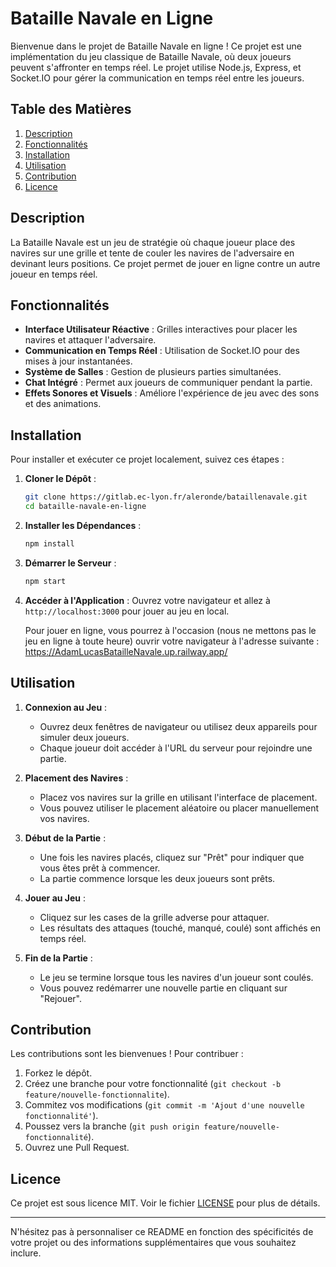 # Bataille Navale en Ligne

Bienvenue dans le projet de Bataille Navale en ligne ! Ce projet est une implémentation du jeu classique de Bataille Navale, où deux joueurs peuvent s'affronter en temps réel. Le projet utilise Node.js, Express, et Socket.IO pour gérer la communication en temps réel entre les joueurs.

## Table des Matières

1. [Description](#description)
2. [Fonctionnalités](#fonctionnalités)
3. [Installation](#installation)
4. [Utilisation](#utilisation)
5. [Contribution](#contribution)
6. [Licence](#licence)

## Description

La Bataille Navale est un jeu de stratégie où chaque joueur place des navires sur une grille et tente de couler les navires de l'adversaire en devinant leurs positions. Ce projet permet de jouer en ligne contre un autre joueur en temps réel.

## Fonctionnalités

- **Interface Utilisateur Réactive** : Grilles interactives pour placer les navires et attaquer l'adversaire.
- **Communication en Temps Réel** : Utilisation de Socket.IO pour des mises à jour instantanées.
- **Système de Salles** : Gestion de plusieurs parties simultanées.
- **Chat Intégré** : Permet aux joueurs de communiquer pendant la partie.
- **Effets Sonores et Visuels** : Améliore l'expérience de jeu avec des sons et des animations.

## Installation

Pour installer et exécuter ce projet localement, suivez ces étapes :

1. **Cloner le Dépôt** :
   ```bash
   git clone https://gitlab.ec-lyon.fr/aleronde/bataillenavale.git
   cd bataille-navale-en-ligne
   ```

2. **Installer les Dépendances** :
   ```bash
   npm install
   ```

3. **Démarrer le Serveur** :
   ```bash
   npm start
   ```

4. **Accéder à l'Application** :
   Ouvrez votre navigateur et allez à `http://localhost:3000` pour jouer au jeu en local.
   
   Pour jouer en ligne, vous pourrez à l'occasion (nous ne mettons pas le jeu en ligne à toute heure) ouvrir votre navigateur à l'adresse suivante : https://AdamLucasBatailleNavale.up.railway.app/

## Utilisation

1. **Connexion au Jeu** :
   - Ouvrez deux fenêtres de navigateur ou utilisez deux appareils pour simuler deux joueurs.
   - Chaque joueur doit accéder à l'URL du serveur pour rejoindre une partie.

2. **Placement des Navires** :
   - Placez vos navires sur la grille en utilisant l'interface de placement.
   - Vous pouvez utiliser le placement aléatoire ou placer manuellement vos navires.

3. **Début de la Partie** :
   - Une fois les navires placés, cliquez sur "Prêt" pour indiquer que vous êtes prêt à commencer.
   - La partie commence lorsque les deux joueurs sont prêts.

4. **Jouer au Jeu** :
   - Cliquez sur les cases de la grille adverse pour attaquer.
   - Les résultats des attaques (touché, manqué, coulé) sont affichés en temps réel.

5. **Fin de la Partie** :
   - Le jeu se termine lorsque tous les navires d'un joueur sont coulés.
   - Vous pouvez redémarrer une nouvelle partie en cliquant sur "Rejouer".

## Contribution

Les contributions sont les bienvenues ! Pour contribuer :

1. Forkez le dépôt.
2. Créez une branche pour votre fonctionnalité (`git checkout -b feature/nouvelle-fonctionnalite`).
3. Commitez vos modifications (`git commit -m 'Ajout d'une nouvelle fonctionnalité'`).
4. Poussez vers la branche (`git push origin feature/nouvelle-fonctionnalité`).
5. Ouvrez une Pull Request.

## Licence

Ce projet est sous licence MIT. Voir le fichier [LICENSE](LICENSE) pour plus de détails.

---

N'hésitez pas à personnaliser ce README en fonction des spécificités de votre projet ou des informations supplémentaires que vous souhaitez inclure.